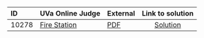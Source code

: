 | ID | UVa Online Judge | External | Link to solution |
|:---|:---|:---|:---:|
| 10278 | [Fire Station](https://onlinejudge.org/index.php?option=com_onlinejudge&Itemid=8&page=show_problem&problem=1219) | [PDF](https://onlinejudge.org/external/102/10278.pdf) | [Solution](https://github.com/versenyi98/uva-solutions/tree/main/solutions/10278%20-%20Fire%20Station)|
